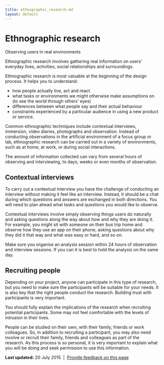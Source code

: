 ```yaml
---
title: ethnographic_research.md
layout: default
---
```

Ethnographic research
=====================

Observing users in real environments

Ethnographic research involves gathering real information on users’ everyday lives, activities, social relationships and surroundings.  

Ethnographic research is most valuable at the beginning of the design process. It helps you to understand:

-   how people actually live, act and react
-   what tasks or environments we might otherwise make assumptions on (to see the world through others’ eyes)
-   differences between what people say and their actual behaviour
-   constraints experienced by a particular audience in using a new product or service.

Common ethnographic techniques include contextual interviews, immersion, video diaries, photographs and observation. Instead of conducting observations in the artificial environment of a focus group or lab, ethnographic research can be carried out in a variety of environments, such as at home, at work, or during social interactions.

The amount of information collected can vary from several hours of observing and interviewing, to days, weeks or even months of observation.

Contextual interviews
---------------------

To carry out a contextual interview you have the challenge of conducting an interview without making it feel like an interview. Instead, it should be a chat during which questions and answers are exchanged in both directions. You will need to plan ahead what tasks and questions you would like to observe.

Contextual interviews involve simply observing things users do naturally and asking questions along the way about how and why they are doing it. For example, you might sit with someone on their bus trip home and observe how they use an app on their phone, asking questions about why they did it that way and what was easy or hard, and so on.

Make sure you organise an analysis session within 24 hours of observation and interview sessions. If you can it is best to hold the analysis on the same day.

Recruiting people
-----------------

Depending on your project, anyone can participate in this type of research, but you need to make sure the participants will be suitable for your needs. It is also key that the right people conduct the research. Building trust with participants is very important.

You should fully explain the implications of the research when recruiting potential participants. Some may not feel comfortable with the levels of intrusion in their lives.

People can be studied on their own, with their family, friends or work colleagues. So, in addition to recruiting a participant, you may also need involve or recruit their family, friends and colleagues as part of the research. As this process is so personal, it is very important to explain what you will be doing and seek permission to use this information.

**Last updated:** 20 July 2015  |  [Provide feedback on this page](../feedback%3Furl_from=Userresarch-Ethnographicresearch.html)

